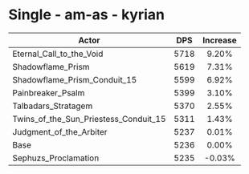 # Single - am-as - kyrian
| Actor | DPS | Increase |
|---|:---:|:---:|
|Eternal_Call_to_the_Void|5718|9.20%|
|Shadowflame_Prism|5619|7.31%|
|Shadowflame_Prism_Conduit_15|5599|6.92%|
|Painbreaker_Psalm|5399|3.10%|
|Talbadars_Stratagem|5370|2.55%|
|Twins_of_the_Sun_Priestess_Conduit_15|5311|1.43%|
|Judgment_of_the_Arbiter|5237|0.01%|
|Base|5236|0.00%|
|Sephuzs_Proclamation|5235|-0.03%|
